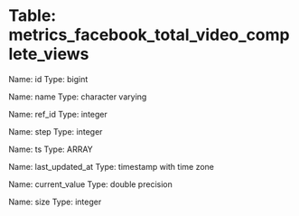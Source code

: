Table: metrics_facebook_total_video_complete_views
==================================================

Name: id
Type: bigint

Name: name
Type: character varying

Name: ref_id
Type: integer

Name: step
Type: integer

Name: ts
Type: ARRAY

Name: last_updated_at
Type: timestamp with time zone

Name: current_value
Type: double precision

Name: size
Type: integer

